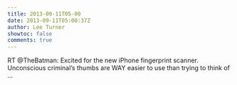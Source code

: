 ```yaml
---
title: 2013-09-11T05-00
date: 2013-09-11T05:00:37Z
author: Lee Turner
showtoc: false
comments: true
---
```


RT @TheBatman: Excited for the new iPhone fingerprint scanner. Unconscious criminal’s thumbs are WAY easier to use than trying to think of …

